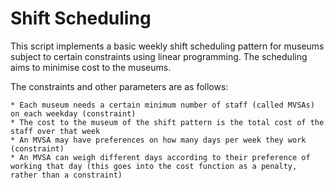 # Shift Scheduling

This script implements a basic weekly shift scheduling pattern for museums subject to certain constraints using linear programming. The scheduling aims to minimise cost to the museums.

The constraints and other parameters are as follows:

    * Each museum needs a certain minimum number of staff (called MVSAs) on each weekday (constraint)
    * The cost to the museum of the shift pattern is the total cost of the staff over that week
    * An MVSA may have preferences on how many days per week they work (constraint)
    * An MVSA can weigh different days according to their preference of working that day (this goes into the cost function as a penalty, rather than a constraint)
